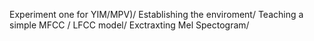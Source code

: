 Experiment one for YIM/MPV)/
Establishing the enviroment/
Teaching a simple MFCC / LFCC model/
Exctraxting Mel Spectogram/

